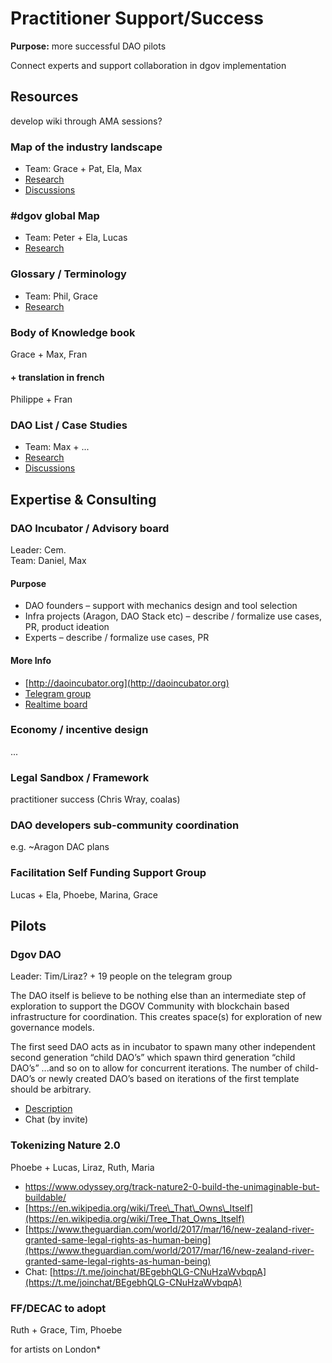 # Practitioner Support/Success

**Purpose:** more successful DAO pilots

Connect experts and support collaboration in dgov implementation

## Resources

develop wiki through AMA sessions?

### Map of the industry landscape

* Team: Grace + Pat, Ela, Max
* [Research](../../)
* [Discussions](https://daotalk.org/t/dgov-industry-landscape/392)

### \#dgov global Map

* Team: Peter + Ela, Lucas
* [Research](../../research/map-of-the-industry-landscape.md)

### Glossary / Terminology

* Team: Phil, Grace
* [Research](../../research/glossary.md)

### Body of Knowledge book

Grace + Max, Fran

#### + translation in french

Philippe + Fran

### DAO List / Case Studies

* Team: Max + ...
* [Research](../../research/protocol-governance-case-studies.md)
* [Discussions](https://daotalk.org/t/decentralized-orgs-with-on-chain-governance/395)

## Expertise & Consulting

### DAO Incubator / Advisory board

Leader: Cem.  
Team: Daniel, Max

#### **Purpose**

* DAO founders – support with mechanics design and tool selection
* Infra projects \(Aragon, DAO Stack etc\) – describe / formalize use cases, PR, product ideation
* Experts – describe / formalize use cases, PR

#### More Info

* [http://daoincubator.org](http://daoincubator.org)
* [Telegram group](https://t.me/DAOincubator)
* [Realtime board](https://realtimeboard.com/app/board/o9J_kysdxCw=/)

### Economy / incentive design

...

### Legal Sandbox / Framework

practitioner success \(Chris Wray, coalas\)

### DAO developers sub-community coordination

e.g. ~Aragon DAC plans

### Facilitation Self Funding Support Group

Lucas + Ela, Phoebe, Marina, Grace

## Pilots

### Dgov DAO

Leader: Tim/Liraz? + 19 people on the telegram group

The DAO itself is believe to be nothing else than an intermediate step of exploration to support the DGOV Community with blockchain based infrastructure for coordination. This creates space\(s\) for exploration of new governance models.

The first seed DAO acts as in incubator to spawn many other independent second generation “child DAO’s” which spawn third generation “child DAO’s” ...and so on to allow for concurrent iterations. The number of child-DAO’s or newly created DAO’s based on iterations of the first template should be arbitrary.

* [Description](https://docs.google.com/document/d/1pD0yTQStmvi-KISIHT1hKwHsRSfFRY1BlGydOeD3KDg/edit#heading=h.fxbnb3eqovuq)
* Chat \(by invite\)

### Tokenizing Nature 2.0

Phoebe + Lucas, Liraz, Ruth, Maria

* [https://www.odyssey.org/track-nature2-0-build-the-unimaginable-but-buildable/ ](https://www.odyssey.org/track-nature2-0-build-the-unimaginable-but-buildable/%20)
* [https://en.wikipedia.org/wiki/Tree\_That\_Owns\_Itself](https://en.wikipedia.org/wiki/Tree_That_Owns_Itself)
* [https://www.theguardian.com/world/2017/mar/16/new-zealand-river-granted-same-legal-rights-as-human-being](https://www.theguardian.com/world/2017/mar/16/new-zealand-river-granted-same-legal-rights-as-human-being)
* Chat: [https://t.me/joinchat/BEgebhQLG-CNuHzaWvbqpA](https://t.me/joinchat/BEgebhQLG-CNuHzaWvbqpA)

### FF/DECAC to adopt

Ruth + Grace, Tim, Phoebe

for artists on London\*

